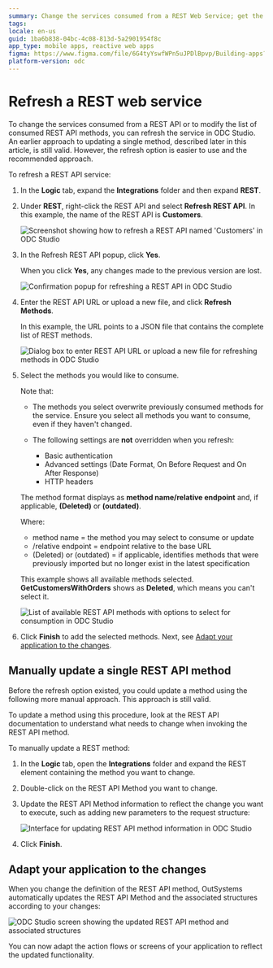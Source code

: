 ```yaml
---
summary: Change the services consumed from a REST Web Service; get the latest changes or modify the list of consumed methods in ODC Studio.
tags:
locale: en-us
guid: 1ba6b838-04bc-4c08-813d-5a2901954f8c
app_type: mobile apps, reactive web apps
figma: https://www.figma.com/file/6G4tyYswfWPn5uJPDlBpvp/Building-apps?type=design&node-id=3101%3A12107&t=ZwHw8hXeFhwYsO5V-1
platform-version: odc
---
```


# Refresh a REST web service

To change the services consumed from a REST API or to modify the list of consumed REST API methods, you can refresh the service in ODC Studio.
An earlier approach to updating a single method, described later in this article, is still valid. However, the refresh option is easier to use and the recommended approach.

To refresh a REST API service:

1. In the **Logic** tab, expand the **Integrations** folder and then expand **REST**.

1. Under **REST**, right-click the REST API and select **Refresh REST API**. In this example, the name of the REST API is **Customers**.

    ![Screenshot showing how to refresh a REST API named 'Customers' in ODC Studio](images/rest-refresh-1-odcs.png "Select REST API")

1. In the Refresh REST API popup, click **Yes**. 

    When you click **Yes**, any changes made to the previous version are lost.  

    ![Confirmation popup for refreshing a REST API in ODC Studio](images/rest-refresh-confirm-2-odcs.png "Refresh REST API")

1. Enter the REST API URL or upload a new file, and click **Refresh Methods**. 

    In this example, the URL points to a JSON file that contains the complete list of REST methods.

    ![Dialog box to enter REST API URL or upload a new file for refreshing methods in ODC Studio](images/rest-refresh-URL-3-odcs.png "Enter REST API URL")

1. Select the methods you would like to consume. 
    
    Note that:
    
    * The methods you select overwrite previously consumed methods for the service. Ensure you select all methods you want to consume, even if they haven't changed.
    * The following settings are **not** overridden when you refresh:
            
        * Basic authentication
        * Advanced settings (Date Format, On Before Request and On After Response)
        * HTTP headers

    The method format displays as **method name/relative endpoint** and, if applicable, **(Deleted)** or **(outdated)**.

    Where:
    
    * method name = the method you may select to consume or update
    *  /relative endpoint = endpoint relative to the base URL
    *  (Deleted) or (outdated) = if applicable, identifies methods that were previously imported but no longer exist in the latest specification

    This example shows all available methods selected. **GetCustomersWithOrders** shows as **Deleted**, which means you can't select it.

    ![List of available REST API methods with options to select for consumption in ODC Studio](images/rest-refresh-methods-4-odcs.png "Choose available methods")

1. Click **Finish** to add the selected methods.
Next, see [Adapt your application to the changes](#adapt-your-application-to-the-changes).

## Manually update a single REST API method

Before the refresh option existed, you could update a method using the following more manual approach. This approach is still valid.

To update a method using this procedure, look at the REST API documentation to understand what needs to change when invoking the REST API method.

To manually update a REST method:

1. In the **Logic** tab, open the **Integrations** folder and expand the REST element containing the method you want to change.

1. Double-click on the REST API Method you want to change.

1. Update the REST API Method information to reflect the change you want to execute, such as adding new parameters to the request structure:

    ![Interface for updating REST API method information in ODC Studio](images/rest-change-1-odcs.png "Update the REST API method information") 

1. Click **Finish**. 

## Adapt your application to the changes

When you change the definition of the REST API method, OutSystems automatically updates the REST API Method and the associated structures according to your changes:

![ODC Studio screen showing the updated REST API method and associated structures](images/rest-change-2-odcs.png "Adapt your application to the changes")

You can now adapt the action flows or screens of your application to reflect the updated functionality.
